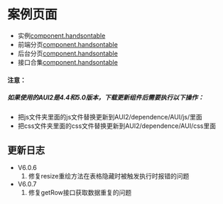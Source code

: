 # 案例页面 
 - 实例[component.handsontable](https://www.awebide.com/testCase/#/handsonTableOperation/Demo/Table/handsonTable/handsonTableOperation?title=%E5%8F%AF%E7%BC%96%E8%BE%91%E6%93%8D%E4%BD%9C%E5%AE%9E%E4%BE%8B&pageId=handsonTableOperation)
 - 前端分页[component.handsontable](https://www.awebide.com/testCase/#/handsonTableNonBackPage/Demo/commonCase/tableCase/handsonTable/handsonTableNonBackPage?title=%E5%8F%AF%E7%BC%96%E8%BE%91%E5%89%8D%E7%AB%AF%E5%88%86%E9%A1%B5&pageId=handsonTableNonBackPage)
 - 后台分页[component.handsontable](https://www.awebide.com/testCase/#/handsonTableBackPage/Demo/commonCase/tableCase/handsonTable/handsonTableBackPage?title=%E5%8F%AF%E7%BC%96%E8%BE%91%E5%90%8E%E5%8F%B0%E5%88%86%E9%A1%B5&pageId=handsonTableBackPage)
 - 接口合集[component.handsontable](https://www.awebide.com/testCase/#/newHandsonTable/Demo/Table/handsonTable/newHandsonTable?title=%E5%8F%AF%E7%BC%96%E8%BE%91%E6%8E%A5%E5%8F%A3%E9%9B%86%E5%90%88&pageId=newHandsonTable)
 
#### 注意：
##### 如果使用的AUI2是4.4和5.0版本，下载更新组件后需要执行以下操作：
- 把js文件夹里面的js文件替换更新到AUI2/dependence/AUI/js/里面
- 把css文件夹里面的css文件替换更新到AUI2/dependence/AUI/css里面

<!--日志 Start-->
## 更新日志
- V6.0.6  
    1. 修复resize重绘方法在表格隐藏时被触发执行时报错的问题
- V6.0.7
    1. 修复getRow接口获取数据重复的问题
<!--日志 End-->